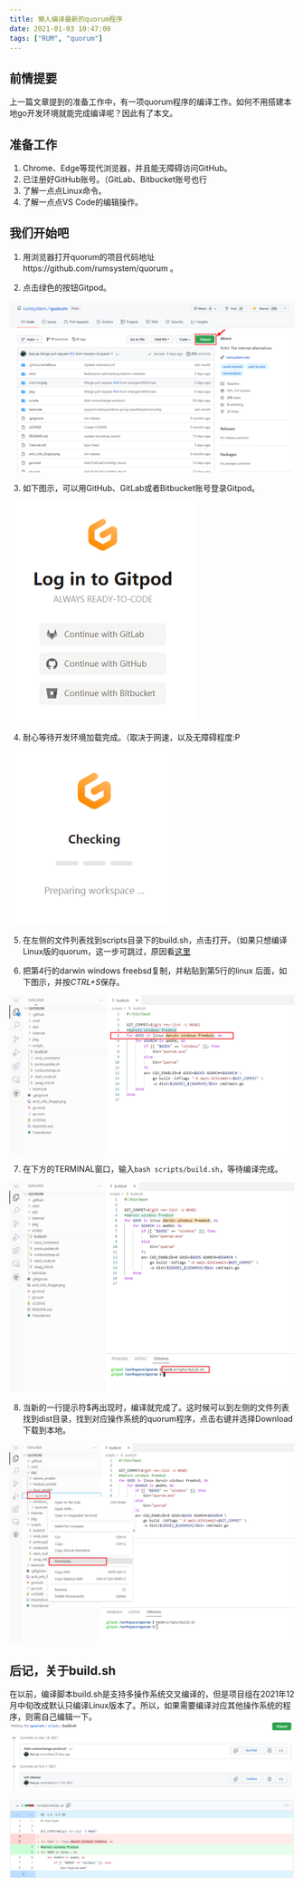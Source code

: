 ```yaml
---
title: 懒人编译最新的quorum程序
date: 2021-01-03 10:47:00
tags: ["RUM", "quorum"]
---
```


## 前情提要

上一篇文章提到的准备工作中，有一项quorum程序的编译工作。如何不用搭建本地go开发环境就能完成编译呢？因此有了本文。

## 准备工作

1. Chrome、Edge等现代浏览器，并且能无障碍访问GitHub。
2. 已注册好GitHub账号。（GitLab、Bitbucket账号也行
3. 了解一点点Linux命令。
4. 了解一点点VS Code的编辑操作。

## 我们开始吧

1. 用浏览器打开quorum的项目代码地址https://github.com/rumsystem/quorum 。

2. 点击绿色的按钮Gitpod。

![](images/quorum-build-by-lazyman-01.png)

3. 如下图示，可以用GitHub、GitLab或者Bitbucket账号登录Gitpod。

![](images/quorum-build-by-lazyman-02.png)

4. 耐心等待开发环境加载完成。（取决于网速，以及无障碍程度:P

![](images/quorum-build-by-lazyman-03.png)

5. 在左侧的文件列表找到scripts目录下的build.sh，点击打开。（如果只想编译Linux版的quorum，这一步可跳过，原因看[这里](#后记，关于build.sh)
   
6. 把第4行的darwin windows freebsd复制，并粘贴到第5行的linux 后面，如下图示，并按*CTRL+S*保存。

![](images/quorum-build-by-lazyman-04.png)

7. 在下方的TERMINAL窗口，输入`bash scripts/build.sh`，等待编译完成。

![](images/quorum-build-by-lazyman-05.png)

8. 当新的一行提示符$再出现时，编译就完成了。这时候可以到左侧的文件列表找到dist目录，找到对应操作系统的quorum程序，点击右键并选择Download下载到本地。

![](images/quorum-build-by-lazyman-06.png)



## 后记，关于build.sh

在以前，编译脚本build.sh是支持多操作系统交叉编译的，但是项目组在2021年12月中旬改成默认只编译Linux版本了。所以，如果需要编译对应其他操作系统的程序，则需自己编辑一下。
![](images/quorum-build-by-lazyman-07.png)

![](images/quorum-build-by-lazyman-08.png)
